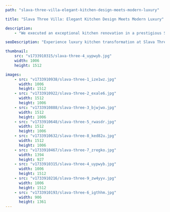 ```yaml
---
path: "slava-three-villa-elegant-kitchen-design-meets-modern-luxury"

title: "Slava Three Villa: Elegant Kitchen Design Meets Modern Luxury"

description:
    - "We executed an exceptional kitchen renovation in a prestigious Slava Three villa, transforming the space into a masterpiece of modern design. Our team carefully curated every element to create a harmonious blend of sophisticated functionality and contemporary aesthetics. The renovation features state-of-the-art appliances, custom-crafted cabinetry, and an optimized layout that maximizes both efficiency and elegance. Premium materials and meticulous attention to detail elevate the kitchen's ambiance while significantly enhancing the property's value. The result is a stunning culinary space that perfectly balances luxury with functionality."

seoDescription: "Experience luxury kitchen transformation at Slava Three Villa. Custom cabinetry, premium finishes & smart layouts create the perfect blend of elegance & functionality. Our expert designers deliver sophisticated spaces with state-of-the-art appliances & modern aesthetics."

thumbnail:
    src: "v1733910315/slava-three-4_uypwyb.jpg"
    width: 1006
    height: 1512

images:
    - src: "v1733910938/slava-three-1_ize1wz.jpg"
      width: 1006
      height: 1512
    - src: "v1733910922/slava-three-2_exale6.jpg"
      width: 1512
      height: 1006
    - src: "v1733910888/slava-three-3_bjwjwo.jpg"
      width: 1512
      height: 1006
    - src: "v1733910648/slava-three-5_rwasdr.jpg"
      width: 1512
      height: 1006
    - src: "v1733910632/slava-three-8_ked82u.jpg"
      width: 1512
      height: 1006
    - src: "v1733910467/slava-three-7_zregko.jpg"
      width: 1394
      height: 927
    - src: "v1733910315/slava-three-4_uypwyb.jpg"
      width: 1006
      height: 1512
    - src: "v1733910216/slava-three-9_zw4yyv.jpg"
      width: 1006
      height: 1512
    - src: "v1733910193/slava-three-6_igthhm.jpg"
      width: 906
      height: 1361
---
```

